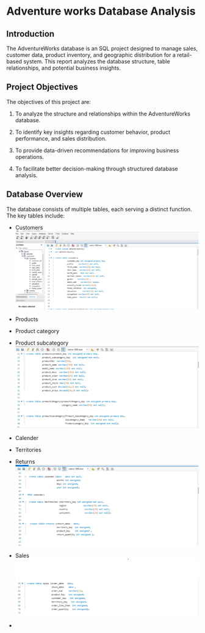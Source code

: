 # Adventure works Database Analysis

## Introduction

The AdventureWorks database is an SQL project designed to manage sales, customer data, product inventory, and geographic distribution for a retail-based system. 
This report analyzes the database structure, table relationships, and potential business insights.

## Project Objectives

The objectives of this project are:

1. To analyze the structure and relationships within the AdventureWorks database.

2. To identify key insights regarding customer behavior, product performance, and sales distribution.

3. To provide data-driven recommendations for improving business operations.

4. To facilitate better decision-making through structured database analysis.

## Database Overview

The database consists of multiple tables, each serving a distinct function. 
The key tables include:
- Customers
  ![](aw_d1.png)

- Products
- Product category
- Product subcategory
   ![](aw_d2.png)

- Calender
- Territories
- Returns
   ![](aw_d3.png)

- Sales
  ![](aw_d4.png)

- 
